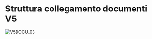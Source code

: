 # Struttura collegamento documenti V5
![V5DOCU_03](https://doc.smeup.com/immagini/V5DOCU_N4/V5DOCU_03.png)